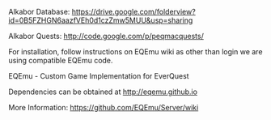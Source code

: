Alkabor Database: https://drive.google.com/folderview?id=0B5FZHGN6aazfVEh0d1czZmw5MUU&usp=sharing

Alkabor Quests: http://code.google.com/p/peqmacquests/

For installation, follow instructions on EQEmu wiki as other than login we are using compatible EQEmu code. 


EQEmu - Custom Game Implementation for EverQuest

Dependencies can be obtained at http://eqemu.github.io

More Information: https://github.com/EQEmu/Server/wiki
